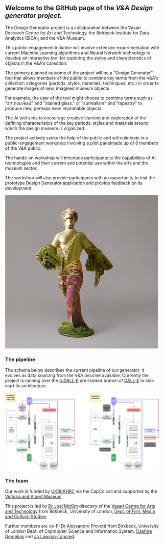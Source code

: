 ## Welcome to the GitHub page of the *V&A Design generator project.*


The Design Generator project is a collaboration between the Vasari Research Centre for Art and Technology, the Birkbeck Institute for Data Analytics (BIDA), and the V&A Museum. 

This public engagement initiative will involve extensive experimentation with current Machine Learning algorithms and Neural Network technology to develop an interactive tool for exploring the styles and characteristics of objects in the V&A's collection. 

The primary planned outcome of the project will be a "Design Generator" tool that allows members of the public to combine key terms from the V&A's collection categories (periods, styles, materials, techniques, etc.) in order to generate images of new, imagined museum objects. 

For example, the user of the tool might choose to combine terms such as "art nouveau" and "stained glass," or "surrealism" and "tapestry" to produce new, perhaps even improbable objects. 

The AI tool aims to encourage creative learning and exploration of the defining characteristics of the key periods, styles and materials around which the design museum is organized.

The project actively seeks the help of the public and will culminate in a public-engagement workshop involving a pilot panelmade up of 8 members of the V&A public. 

The hands-on workshop will introduce participants to the capabilities of AI technologies and their current and potential use within the arts
and the museum sector. 

The workshop will also provide participants with an opportunity to trial the prototype Design Generator application and provide feedback on its development

![An example of a generated image](example-statuette.jpeg "An example of a generated image")

### The pipeline

The schema below describes the current pipeline of our generator; it evolves as data sourcing from the V&A become available.
Currently the project is running over the [ruDALL-E](https://github.com/ai-forever/ru-dalle) pre-trained branch of [DALL-E](https://openai.com/dall-e-2/) to kick-start its architecture.

![A pipeline for the V&A generator](birkbeck_wf_transfer_learning.png "A pipeline for the V&A generator")


### The team

Our work is funded by [UKRI/AHRC](https://www.ukri.org/councils/ahrc/) via the CapCo call and supported by the [Victoria and Albert Museum](https://www.vam.ac.uk/).

This project is led by [Dr Joel McKim](https://www.bbk.ac.uk/our-staff/profile/8005964/joel-mckim)  directory of the [Vasari Centre for Arts and Technology](http://www7.bbk.ac.uk/vasari/) from Birkbeck, University of London, [Dept. of Film, Media and Cultural Studies](https://www.bbk.ac.uk/departments/culture).

Further members are co-PI [Dr Alessandro Provetti](https://www.bbk.ac.uk/our-staff/profile/8005964/joel-mckim) from Birkbeck, University of London Dept. of Copmputer Science and Information System, [Daphne Demekas](https://github.com/daphnedemekas) and [Jo Lawson-Tancred](https://github.com/JoLawsonTancred).


